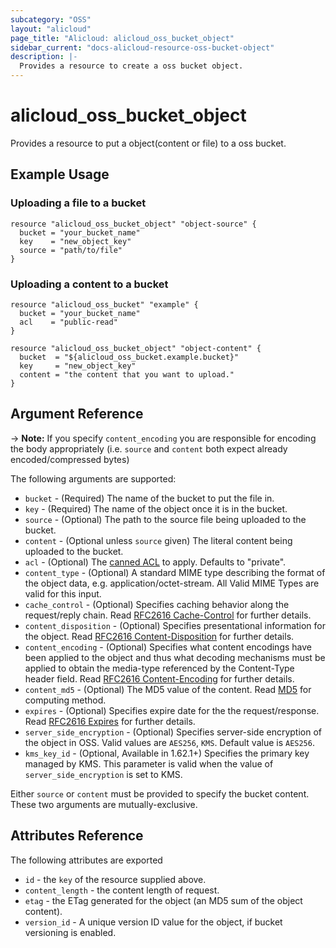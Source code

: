 ```yaml
---
subcategory: "OSS"
layout: "alicloud"
page_title: "Alicloud: alicloud_oss_bucket_object"
sidebar_current: "docs-alicloud-resource-oss-bucket-object"
description: |-
  Provides a resource to create a oss bucket object.
---
```


# alicloud\_oss\_bucket\_object

Provides a resource to put a object(content or file) to a oss bucket.

## Example Usage

### Uploading a file to a bucket

```
resource "alicloud_oss_bucket_object" "object-source" {
  bucket = "your_bucket_name"
  key    = "new_object_key"
  source = "path/to/file"
}
```

### Uploading a content to a bucket

```
resource "alicloud_oss_bucket" "example" {
  bucket = "your_bucket_name"
  acl    = "public-read"
}

resource "alicloud_oss_bucket_object" "object-content" {
  bucket  = "${alicloud_oss_bucket.example.bucket}"
  key     = "new_object_key"
  content = "the content that you want to upload."
}
```

## Argument Reference

-> **Note:** If you specify `content_encoding` you are responsible for encoding the body appropriately (i.e. `source` and `content` both expect already encoded/compressed bytes)

The following arguments are supported:

* `bucket` - (Required) The name of the bucket to put the file in.
* `key` - (Required) The name of the object once it is in the bucket.
* `source` - (Optional) The path to the source file being uploaded to the bucket.
* `content` - (Optional unless `source` given) The literal content being uploaded to the bucket.
* `acl` - (Optional) The [canned ACL](https://www.alibabacloud.com/help/doc-detail/52284.htm) to apply. Defaults to "private".
* `content_type` - (Optional) A standard MIME type describing the format of the object data, e.g. application/octet-stream. All Valid MIME Types are valid for this input.
* `cache_control` - (Optional) Specifies caching behavior along the request/reply chain. Read [RFC2616 Cache-Control](https://www.ietf.org/rfc/rfc2616.txt) for further details.
* `content_disposition` - (Optional) Specifies presentational information for the object. Read [RFC2616 Content-Disposition](https://www.ietf.org/rfc/rfc2616.txt) for further details.
* `content_encoding` - (Optional) Specifies what content encodings have been applied to the object and thus what decoding mechanisms must be applied to obtain the media-type referenced by the Content-Type header field. Read [RFC2616 Content-Encoding](https://www.ietf.org/rfc/rfc2616.txt) for further details.
* `content_md5` - (Optional) The MD5 value of the content. Read [MD5](https://www.alibabacloud.com/help/doc-detail/31978.htm) for computing method.
* `expires` - (Optional) Specifies expire date for the the request/response. Read [RFC2616 Expires](https://www.ietf.org/rfc/rfc2616.txt) for further details.
* `server_side_encryption` - (Optional) Specifies server-side encryption of the object in OSS. Valid values are `AES256`, `KMS`. Default value is `AES256`.
* `kms_key_id` - (Optional, Available in 1.62.1+) Specifies the primary key managed by KMS. This parameter is valid when the value of `server_side_encryption` is set to KMS.

Either `source` or `content` must be provided to specify the bucket content.
These two arguments are mutually-exclusive.

## Attributes Reference

The following attributes are exported

* `id` - the `key` of the resource supplied above.
* `content_length` - the content length of request.
* `etag` - the ETag generated for the object (an MD5 sum of the object content).
* `version_id` - A unique version ID value for the object, if bucket versioning is enabled.
